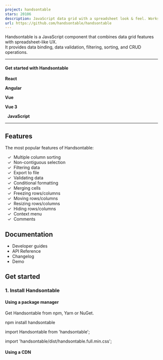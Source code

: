 ```yaml
---
project: handsontable
stars: 20106
description: JavaScript data grid with a spreadsheet look & feel. Works with React, Angular, and Vue. Supported by the Handsontable team ⚡
url: https://github.com/handsontable/handsontable
---
```


Handsontable is a JavaScript component that combines data grid features with spreadsheet-like UX.  
It provides data binding, data validation, filtering, sorting, and CRUD operations.

* * *

#### Get started with Handsontable

**React** 

**Angular** 

**Vue** 

**Vue 3** 

  **JavaScript** 

* * *

Features
--------

The most popular features of Handsontable:

  ✓  Multiple column sorting  
  ✓  Non-contiguous selection  
  ✓  Filtering data  
  ✓  Export to file  
  ✓  Validating data  
  ✓  Conditional formatting  
  ✓  Merging cells  
  ✓  Freezing rows/columns  
  ✓  Moving rows/columns  
  ✓  Resizing rows/columns  
  ✓  Hiding rows/columns  
  ✓  Context menu  
  ✓  Comments  

Documentation
-------------

-   Developer guides
-   API Reference
-   Changelog
-   Demo

Get started
-----------

### 1\. Install Handsontable

#### Using a package manager

Get Handsontable from npm, Yarn or NuGet.

npm install handsontable

import Handsontable from 'handsontable';

import 'handsontable/dist/handsontable.full.min.css';

#### Using a CDN

<script type\="text/javascript" src\="https://cdn.jsdelivr.net/npm/handsontable/dist/handsontable.full.min.js"\></script\>

<link rel\="stylesheet" href\="https://cdn.jsdelivr.net/npm/handsontable/dist/handsontable.full.min.css" />

### 2\. Create a container

<div id\="example"\></div\>

### 3\. Initialize your grid

const container \= document.querySelector('#example');
const hot \= new Handsontable(container, {
  data: \[
    \['', 'Tesla', 'Volvo', 'Toyota', 'Ford'\],
    \['2019', 10, 11, 12, 13\],
    \['2020', 20, 11, 14, 13\],
    \['2021', 30, 15, 12, 13\]
  \],
  rowHeaders: true,
  colHeaders: true,
  licenseKey: 'non-commercial-and-evaluation' // for non-commercial use only
});

Support
-------

We provide support for developers working with commercial version via contact form or at support@handsontable.com.

If you use a non-commercial version then please ask your tagged question on StackOverflow.

License
-------

Handsontable is a commercial software with two licenses available:

-   Free for non-commercial purposes such as teaching, academic research, and evaluation. Read it here.
-   Commercial license with support and maintenance included. See pricing plans.

License key
-----------

If you use Handsontable in a project that supports your commercial activity, then you must purchase the license key at handsontable.com.

If you use the free for non-commercial license of Handsontable, then pass the phrase `'non-commercial-and-evaluation'`, as described in this documentation.

  
  

Proudly created and maintained by the Handsontable Team.
